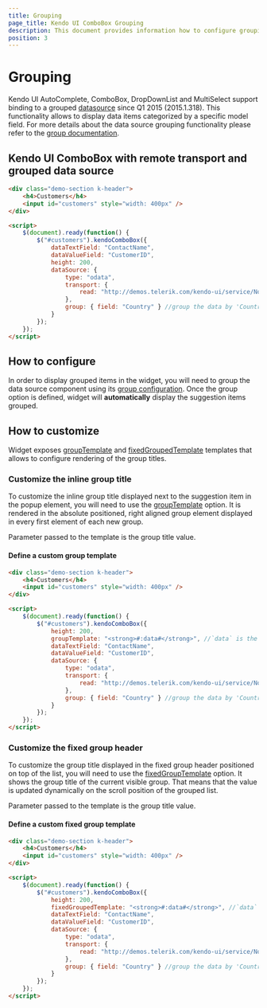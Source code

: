 ```yaml
---
title: Grouping
page_title: Kendo UI ComboBox Grouping
description: This document provides information how to configure grouping in Kendo UI ComboBox, DropDownList, AutoComplete and MultiSelect
position: 3
---
```


# Grouping

Kendo UI AutoComplete, ComboBox, DropDownList and MultiSelect support binding to a grouped [datasource](http://docs.telerik.com/kendo-ui/framework/datasource/overview) since Q1 2015 (2015.1.318).
This functionality allows to display data items categorized by a specific model field. For more details about the data source grouping functionality please refer to
the [group documentation](http://docs.telerik.com/kendo-ui/api/javascript/data/datasource#configuration-group).

## Kendo UI ComboBox with remote transport and grouped data source

```html
<div class="demo-section k-header">
    <h4>Customers</h4>
    <input id="customers" style="width: 400px" />
</div>

<script>
    $(document).ready(function() {
        $("#customers").kendoComboBox({
            dataTextField: "ContactName",
            dataValueField: "CustomerID",
            height: 200,
            dataSource: {
                type: "odata",
                transport: {
                    read: "http://demos.telerik.com/kendo-ui/service/Northwind.svc/Customers"
                },
                group: { field: "Country" } //group the data by 'Country' field
            }
        });
    });
</script>
```

## How to configure

In order to display grouped items in the widget, you will need to group the data source component using its
[group configuration](http://docs.telerik.com/kendo-ui/api/javascript/data/datasource#configuration-group). Once the group option is defined,
widget will **automatically** display the suggestion items grouped.

## How to customize

Widget exposes [groupTemplate](http://docs.telerik.com/kendo-ui/api/javascript/ui/combobox#configuration-groupTemplate) and
[fixedGroupedTemplate](http://docs.telerik.com/kendo-ui/api/javascript/ui/combobox#configuration-fixedGroupTemplate) templates that
allows to configure rendering of the group titles.

### Customize the inline group title

To customize the inline group title displayed next to the suggestion item in the popup element, you will need to use the [groupTemplate](http://docs.telerik.com/kendo-ui/api/javascript/ui/combobox#configuration-groupTemplate)
option. It is rendered in the absolute positioned, right aligned group element displayed in every first element of each new group.

Parameter passed to the template is the group title value.

#### Define a custom group template

```html
<div class="demo-section k-header">
    <h4>Customers</h4>
    <input id="customers" style="width: 400px" />
</div>

<script>
    $(document).ready(function() {
        $("#customers").kendoComboBox({
            height: 200,
            groupTemplate: "<strong>#:data#</strong>", //`data` is the title of the group
            dataTextField: "ContactName",
            dataValueField: "CustomerID",
            dataSource: {
                type: "odata",
                transport: {
                    read: "http://demos.telerik.com/kendo-ui/service/Northwind.svc/Customers"
                },
                group: { field: "Country" } //group the data by 'Country' field
            }
        });
    });
</script>
```

### Customize the fixed group header

To customize the group title displayed in the fixed group header positioned on top of the list, you will need to use the [fixedGroupTemplate](http://docs.telerik.com/kendo-ui/api/javascript/ui/combobox#configuration-fixedGroupTemplate)
option. It shows the group title of the current visible group. That means that the value is updated dynamically on the scroll position of the grouped list.

Parameter passed to the template is the group title value.

#### Define a custom fixed group template

```html
<div class="demo-section k-header">
    <h4>Customers</h4>
    <input id="customers" style="width: 400px" />
</div>

<script>
    $(document).ready(function() {
        $("#customers").kendoComboBox({
            height: 200,
            fixedGroupedTemplate: "<strong>#:data#</strong>", //`data` is the title of the group
            dataTextField: "ContactName",
            dataValueField: "CustomerID",
            dataSource: {
                type: "odata",
                transport: {
                    read: "http://demos.telerik.com/kendo-ui/service/Northwind.svc/Customers"
                },
                group: { field: "Country" } //group the data by 'Country' field
            }
        });
    });
</script>
```
